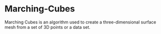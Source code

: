 # Marching-Cubes
Marching Cubes is an algorithm used to create a three-dimensional surface mesh from a set of 3D points or a data set. 

